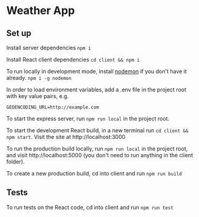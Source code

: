# Weather App

## Set up

Install server dependencies 
`npm i`

Install React client dependencies
`cd client && npm i`

To run locally in development mode, install [nodemon](https://nodemon.io/) if you don't have it already. 
`npm i -g nodemon`

In order to load environment variables, add a .env file in the project root with key value pairs, e.g. 
```
GEOENCODING_URL=http://example.com
```

To start the express server, run `npm run local` in the project root. 

To start the development React build, in a new terminal run `cd client && npm start`.
Visit the site at http://localhost:3000

To run the production build locally, run `npm run local` in the project root, and visit http://localhost:5000 (you don't need to run anything in the client folder).

To create a new production build, cd into client and run `npm run build`

## Tests

To run tests on the React code, cd into client and run `npm run test`